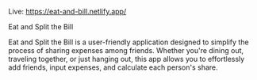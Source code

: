 Live: https://eat-and-bill.netlify.app/

Eat and Split the Bill

Eat and Split the Bill is a user-friendly application designed to simplify the process of sharing expenses among friends. Whether you're dining out, traveling together, or just hanging out, this app allows you to effortlessly add friends, input expenses, and calculate each person's share.
